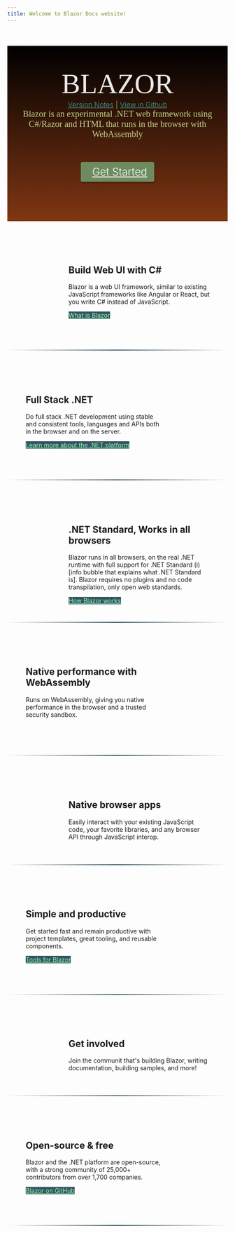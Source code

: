 ```yaml
---
title: Welcome to Blazor Docs website!
---
```

<style type="text/css">
/* Colors */

.container {
    width: 100%;
    padding: 0;
}

.article
{
  margin-top: 0;
}

.article > .col-md-10
{
    width: 100%;
}

.article > .col-md-2
{
    display: none;
}

div.subnav.navbar.navbar-default
{
  display: none;
}

button, a, .btn-primary {
  color: #47A7A0;
}
.btn-primary:hover, .btn-primary:focus, button:hover, button:focus, a:hover, a:focus, .toc .nav > li.active > a:hover, .toc .nav > li.active > a:focus, .toc .nav > li > a:hover, .toc .nav > li > a:focus {
  color: #6E8B60;
}
.btn-primary.disable, .btn-primary.disable:hover, a.disable, a.disable:hover{
  color: #90ABB9;
}
.hero {
    color: #C1D38B;
    background-color: #385361;
    background-image: -webkit-gradient(linear,left bottom,right top,color-stop(0%,#000),color-stop(100%,#385361));
    background-image: -webkit-linear-gradient(180deg,#000 0,#803612 100%);
    background-image: -moz-linear-gradient(180deg,#000 0,#803612 100%);
    background-image: -ms-linear-gradient(180deg,#000 0,#803612 100%);
    background-image: -o-linear-gradient(180deg,#000 0,#803612 100%);
    background-image: linear-gradient(180deg,#000 0,#803612 100%);
    filter: progid:DXImageTransform.Microsoft.gradient(startColorstr='#000', endColorstr='#803612', GradientType=1);

    margin-top: -50px;
}
.hero strong {
    color: #e7e7e7;
}
.buttons-unit .button {
    color: #fff;
    background: #6E8B60;
}
.buttons-unit .button:active {
    background: #A27865;
}
.toc .nav > li.active > a, .affix ul > li.active > a, .affix ul > li.active > a:before {
  color: #6E8B60
}
.btn-primary {
    background: #385361;
    color: #8BFEB4;
}

.affix ul > li > a:before {
  color: #cccccc;
}
.toc .nav > li > a, .affix ul > li > a, .affix ul > li > a:hover {
  color: #666666;
}

svg:hover path {
    fill: #ffffff;
}

.counter-key-section{
  border: 2px solid #6E8B60;
  -webkit-border-image-source: -webkit-gradient(linear, left, right, color-stop(0%, rgba(0, 0, 0, 0)), color-stop(50%, #385361), color-stop(100%, rgba(0, 0, 0, 0)));
  -webkit-border-image-source: -webkit-linear-gradient(90deg, rgba(0, 0, 0, 0), #385361 50%, rgba(0, 0, 0, 0));
  -moz-border-image-source: -moz-linear-gradient(90deg, rgba(0, 0, 0, 0), #385361 50%, rgba(0, 0, 0, 0));
  -ms-border-image-source: -ms-linear-gradient(90deg, rgba(0, 0, 0, 0), #385361 50%, rgba(0, 0, 0, 0));
  -o-border-image-source: -o-linear-gradient(90deg, rgba(0, 0, 0, 0), #385361 50%, rgba(0, 0, 0, 0));
  border-image-source: linear-gradient(90deg, rgba(0, 0, 0, 0), #385361 50%, rgba(0, 0, 0, 0));
  border-image-slice: 1;
}

/* End Colors */

.value-prop-heading {
  font-size: 24px;
}

#vp-container{
  margin-top: 30px;
}

.hero {
    height: 350px;
    margin-top: 50px;
    padding-top: 50px;
    font-weight: 300;
    text-align: center;
}
.key-section{
  padding: 30px 0;
}

.key-section .glyphicon, .counter-key-section .glyphicon {
  font-size: 8em;
  padding: 50px;
  display: table-cell;
  vertical-align: middle;
}
.glyphicon {
  margin-right: 10px;
  font-size: 16px;
}

.key-section section, .counter-key-section section {
  display: table-cell;
  padding: 40px;
}

.key-section section p, .counter-key-section section p {
  text-align: initial;
}

.counter-key-section{
  padding: 30px 0;
}
.buttons-unit-small{
  font-size: 16px;
}
.version-link, .github-link{
  margin: 5px;
}
.hero strong {
    font-weight: 400;
    font-family: Rockwell;
}
.hero .text {
    font-size: 64px;
    text-align: center;
}
.hero .minitext {
    font-size: 20px;
    text-align: center;
    font-family: Candara;
}
.buttons-unit {
    margin-top: 60px;
    text-align: center;
}
.hero .button {
    border-radius: 4px;
    padding: 8px 16px;
    margin: 0 12px;
    box-shadow: 1px 3px 3px rgba(0,0,0,0.3);
}
.buttons-unit .button {
    font-size: 24px;
}

@media only screen and (max-width: 768px) {
  .hero {
    height: 500px;
    margin-top: 0px;
  }
  .hero .button {
    display: block;
    margin: 12px;
  }
}

footer{
  position: relative;
}
</style>

<div class="hero">
  <div class="wrap">
    <div class="text">
      <strong>BLAZOR</strong>
    </div>
    <div class="buttons-unit-small">
      <a class="version-link" href="#">Version Notes</a><span>|</span><a class="github-link" href="https://github.com/dotnet/docfx">View in Github</a>
    </div>
    <div class="minitext">
        Blazor is an experimental .NET web framework using C#/Razor and HTML that runs in the browser with WebAssembly
    </div>
    <div class="buttons-unit">
      <a href="#" class="button"><i class="glyphicon glyphicon-send"></i>Get Started</a>
    </div>
  </div>
</div>
<div class="key-section">
  <div class="container">
    <div class="row">
      <div class="col-md-8 col-md-offset-2 text-center">
        <i class="glyphicon glyphicon-wrench"></i>
        <section>
          <h2>Build Web UI with C#</h2>
          <p class="lead">Blazor is a web UI framework, similar to existing JavaScript frameworks like Angular or React, but you write C# instead of JavaScript.</p>
          <a href="https://github.com/aspnet/Blazor/wiki/FAQ" class="btn btn-primary">What is Blazor</a>
        </section>
      </div>
    </div>
  </div>
</div>
<div class="counter-key-section">
  <div class="container">
    <div class="row">
      <div class="col-md-8 col-md-offset-2 text-center">
        <section>
          <h2>Full Stack .NET</h2>
          <p class="lead">Do full stack .NET development using stable and consistent tools, languages and APIs both in the browser and on the server. </p>
          <a href="https://www.microsoft.com/net" class="btn btn-primary">Learn more about the .NET platform</a>
        </section>
        <i class="glyphicon glyphicon-tasks"></i>
      </div>
    </div>
  </div>
</div>
<div class="key-section">
  <div class="container content">
    <div class="row">
      <div class="col-md-8 col-md-offset-2 text-center">
        <i class="glyphicon glyphicon-globe"></i>
        <section>
          <h2>.NET Standard, Works in all browsers</h2>
          <p class="lead">Blazor runs in all browsers, on the real .NET runtime with full support for .NET Standard (i) [info bubble that explains what .NET Standard is]. Blazor requires no plugins and no code transpilation, only open web standards. </p>
          <a href="http://blog.stevensanderson.com/2018/02/06/blazor-intro/" class="btn btn-primary">How Blazor works</a>
        </section>
      </div>
    </div>
</div>
<div class="counter-key-section">
  <div class="container">
    <div class="row">
      <div class="col-md-8 col-md-offset-2 text-center">
        <section>
          <h2>Native performance with WebAssembly </h2>
          <p class="lead">Runs on WebAssembly, giving you native performance in the browser and a trusted security sandbox. </p>
        </section>
        <i class="glyphicon glyphicon-fire"></i>
      </div>
    </div>
  </div>
</div>
<div class="key-section">
  <div class="container content">
    <div class="row">
      <div class="col-md-8 col-md-offset-2 text-center">
        <i class="glyphicon glyphicon-transfer"></i>
        <section>
          <h2>Native browser apps </h2>
          <p class="lead">Easily interact with your existing JavaScript code, your favorite libraries, and any browser API through JavaScript interop. </p>
        </section>
      </div>
    </div>
</div>
<div class="counter-key-section">
  <div class="container">
    <div class="row">
      <div class="col-md-8 col-md-offset-2 text-center">
        <section>
          <h2>Simple and productive </h2>
          <p class="lead">Get started fast and remain productive with project templates, great tooling, and reusable components.</p>
          <a href="https://marketplace.visualstudio.com/items?itemName=aspnet.blazor" class="btn btn-primary">Tools for Blazor</a>
        </section>
        <i class="glyphicon glyphicon-console"></i>
      </div>
    </div>
  </div>
</div>
<div class="key-section">
  <div class="container content">
    <div class="row">
      <div class="col-md-8 col-md-offset-2 text-center">
        <i class="glyphicon glyphicon-user"></i>
        <section>
          <h2>Get involved </h2>
          <p class="lead">Join the communit that's building Blazor, writing documentation, building samples, and more!</p>
        </section>
      </div>
    </div>
</div>
<div class="counter-key-section">
  <div class="container">
    <div class="row">
      <div class="col-md-8 col-md-offset-2 text-center">
        <section>
          <h2>Open-source & free </h2>
          <p class="lead">Blazor and the .NET platform are open-source, with a strong community of 25,000+ contributors from over 1,700 companies. </p>
          <a href="https://github.com/aspnet/blazor" class="btn btn-primary">Blazor on GitHub</a>
        </section>
        <i class="glyphicon glyphicon-road"></i>
      </div>
    </div>
  </div>
</div>